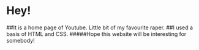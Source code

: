 # Hey!

##It is a home page of Youtube. Little bit of my favourite raper. 
##I used a basis of HTML and CSS. 
#####Hope this website will be interesting for somebody!
